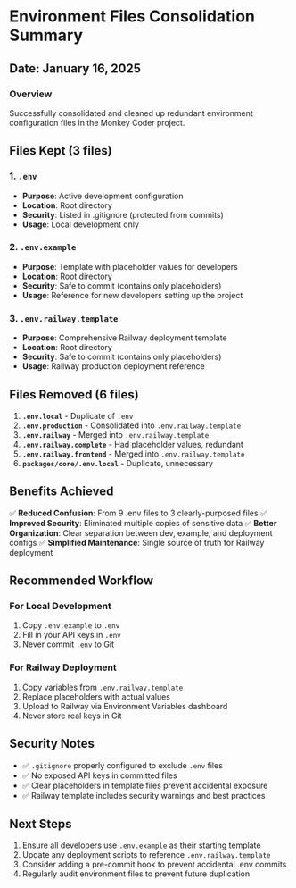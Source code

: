 # Environment Files Consolidation Summary

## Date: January 16, 2025

### Overview
Successfully consolidated and cleaned up redundant environment configuration files in the Monkey Coder project.

## Files Kept (3 files)

### 1. `.env`
- **Purpose**: Active development configuration
- **Location**: Root directory
- **Security**: Listed in .gitignore (protected from commits)
- **Usage**: Local development only

### 2. `.env.example`
- **Purpose**: Template with placeholder values for developers
- **Location**: Root directory
- **Security**: Safe to commit (contains only placeholders)
- **Usage**: Reference for new developers setting up the project

### 3. `.env.railway.template`
- **Purpose**: Comprehensive Railway deployment template
- **Location**: Root directory
- **Security**: Safe to commit (contains only placeholders)
- **Usage**: Railway production deployment reference

## Files Removed (6 files)

1. **`.env.local`** - Duplicate of `.env`
2. **`.env.production`** - Consolidated into `.env.railway.template`
3. **`.env.railway`** - Merged into `.env.railway.template`
4. **`.env.railway.complete`** - Had placeholder values, redundant
5. **`.env.railway.frontend`** - Merged into `.env.railway.template`
6. **`packages/core/.env.local`** - Duplicate, unnecessary

## Benefits Achieved

✅ **Reduced Confusion**: From 9 .env files to 3 clearly-purposed files
✅ **Improved Security**: Eliminated multiple copies of sensitive data
✅ **Better Organization**: Clear separation between dev, example, and deployment configs
✅ **Simplified Maintenance**: Single source of truth for Railway deployment

## Recommended Workflow

### For Local Development
1. Copy `.env.example` to `.env`
2. Fill in your API keys in `.env`
3. Never commit `.env` to Git

### For Railway Deployment
1. Copy variables from `.env.railway.template`
2. Replace placeholders with actual values
3. Upload to Railway via Environment Variables dashboard
4. Never store real keys in Git

## Security Notes

- ✅ `.gitignore` properly configured to exclude `.env` files
- ✅ No exposed API keys in committed files
- ✅ Clear placeholders in template files prevent accidental exposure
- ✅ Railway template includes security warnings and best practices

## Next Steps

1. Ensure all developers use `.env.example` as their starting template
2. Update any deployment scripts to reference `.env.railway.template`
3. Consider adding a pre-commit hook to prevent accidental .env commits
4. Regularly audit environment files to prevent future duplication
